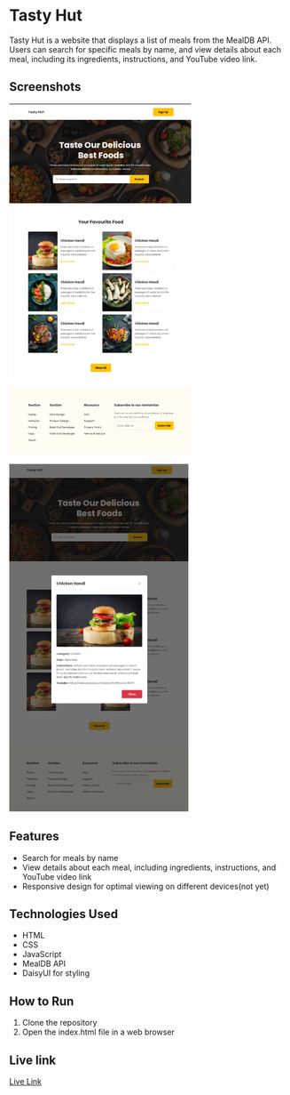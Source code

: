 # Tasty Hut

Tasty Hut is a website that displays a list of meals from the MealDB API. Users can search for specific meals by name, and view details about each meal, including its ingredients, instructions, and YouTube video link.
## Screenshots

![screenshot of the homepage](images/frontend.png)

![screenshot of a meal's details page](images/modal.png)
## Features

* Search for meals by name
* View details about each meal, including ingredients, instructions, and YouTube video link
* Responsive design for optimal viewing on different devices(not yet)

## Technologies Used

* HTML
* CSS
* JavaScript
* MealDB API
* DaisyUI for styling

## How to Run

1. Clone the repository
2. Open the index.html file in a web browser

## Live link

[Live Link](https://phanthom-mekat.github.io/Mealdb-project/)


